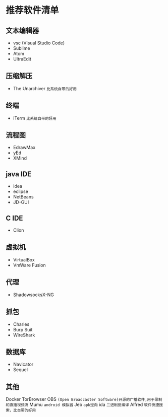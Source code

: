# 推荐软件清单

## 文本编辑器
* vsc (Visual Studio Code)
* Sublime
* Atom
* UltraEdit

## 压缩解压
* The Unarchiver `比系统自带的好用`

## 终端
* iTerm `比系统自带的好用`

## 流程图
* EdrawMax
* yEd
* XMind

## java IDE
* idea
* eclipse
* NetBeans
* JD-GUI

## C IDE
* Clion

## 虚拟机
* VirtualBox
* VmWare Fusion

## 代理
* ShadowsocksX-NG

## 抓包
* Charles
* Burp Suit
* WireShark

## 数据库
* Navicator
* Sequel

## 其他
Docker
TorBrowser
OBS   `(Open Broadcaster Software)开源的广播软件,用于录制和直播视频流`
Mumu  `android 模拟器`
Jeb  `apk逆向`
ida `二进制反编译`
Alfred `软件快捷搜索，比自带的好用`

